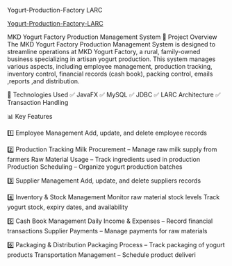 Yogurt-Production-Factory LARC

[Yogurt-Production-Factory-LARC](https://github.com/Dilshan-hesara/Yogurt-Production-Factory-LARC)


MKD Yogurt Factory Production Management System
📌 Project Overview
The MKD Yogurt Factory Production Management System is designed to streamline operations at MKD Yogurt Factory, a rural, family-owned business specializing in artisan yogurt production. This system manages various aspects, including employee management, production tracking, inventory control, financial records (cash book), packing control, emails ,reports ,and distribution.

🔗 Technologies Used
✅ JavaFX 
✅ MySQL 
✅ JDBC 
✅ LARC Architecture 
✅ Transaction Handling 

📊 Key Features

1️⃣ Employee Management
Add, update, and delete employee records

2️⃣ Production Tracking
Milk Procurement – Manage raw milk supply from farmers
Raw Material Usage – Track ingredients used in production
Production Scheduling – Organize yogurt production batches

3️⃣ Supplier Management
Add, update, and delete suppliers records


4️⃣ Inventory & Stock Management
Monitor raw material stock levels
Track yogurt stock, expiry dates, and availability

5️⃣ Cash Book Management
Daily Income & Expenses – Record financial transactions
Supplier Payments – Manage payments for raw materials

6️⃣ Packaging & Distribution
Packaging Process – Track packaging of yogurt products
Transportation Management – Schedule product deliveri
